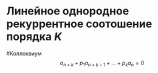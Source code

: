 # Линейное однородное рекуррентное cоотошение порядка $K$
#Коллоквиум 
$$a_{n+k}+p_1a_{n+k-1}+\ldots + p_ka_n = 0$$
